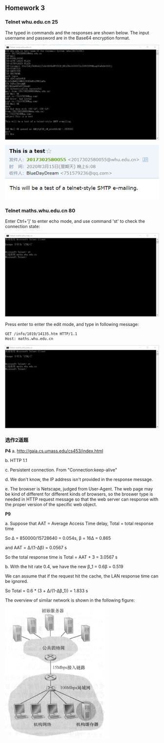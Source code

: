 ## Homework 3

### Telnet whu.edu.cn 25

The typed in commands and the responses are shown below. The input username and password are in the Base64 encryption format.

![telnet 25](https://github.com/antman9914/CitiChatbot/blob/master/telnet.png?raw=true)

![smtp result](https://github.com/antman9914/CitiChatbot/blob/master/telnet_result1.png?raw=true)

### Telnet maths.whu.edu.cn 80

Enter Ctrl+']' to enter echo mode, and use command 'st' to check the connection state:

![telnet check](https://github.com/antman9914/CitiChatbot/blob/master/telnet80.png?raw=true)

Press enter to enter the edit mode, and type in following message:

```
GET /info/1019/14135.htm HTTP/1.1 
Host: maths.whu.edu.cn 
```

![http simulation](https://github.com/antman9914/CitiChatbot/blob/master/telnet80.png?raw=true)

### 选作2道题

**P4**
a. http://gaia.cs.umass.edu/cs453/index.html

b. HTTP 1.1

c. Persistent connection. From "Connection:keep-alive"

d. We don't know, the IP address isn't provided in the response message.

e. The browser is Netscape, judged from User-Agent. The web page may be kind of different for different kinds of browsers, so the broswer type is needed in HTTP request message so that the web server can response with the proper version of the specific web object. 

**P9**

a. Suppose that AAT = Average Access Time delay, Total = total response time

So Δ = 850000/15728640 = 0.054s, β = 16Δ = 0.865

and AAT = Δ/(1-Δβ) = 0.0567 s

So the total response time is Total = AAT + 3 = 3.0567 s

b. With the hit rate 0.4, we have the new β_1 = 0.6β = 0.519

We can assume that if the request hit the cache, the LAN response time can be ignored.

So Total = 0.6 * (3 + Δ/(1-Δβ_1)) = 1.833 s

The overview of similar network is shown in the following figure:

![network sample](https://github.com/antman9914/CitiChatbot/blob/master/chapter2p9.png?raw=true)
